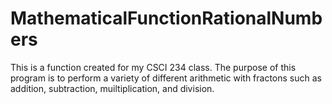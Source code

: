 # MathematicalFunctionRationalNumbers
This is a function created for my CSCI 234 class. The purpose of this program is to perform a variety of different arithmetic with fractons such as addition, subtraction, muiltiplication, and division.   
